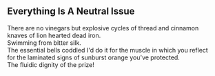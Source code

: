 Everything Is A Neutral Issue
-----------------------------
There are no vinegars but explosive cycles of thread and cinnamon  
knaves of lion hearted dead iron.  
Swimming from bitter silk.  
The essential bells coddled I'd do it for the muscle in which you reflect  
for the laminated signs of sunburst orange you've protected.  
The fluidic dignity of the prize!  
